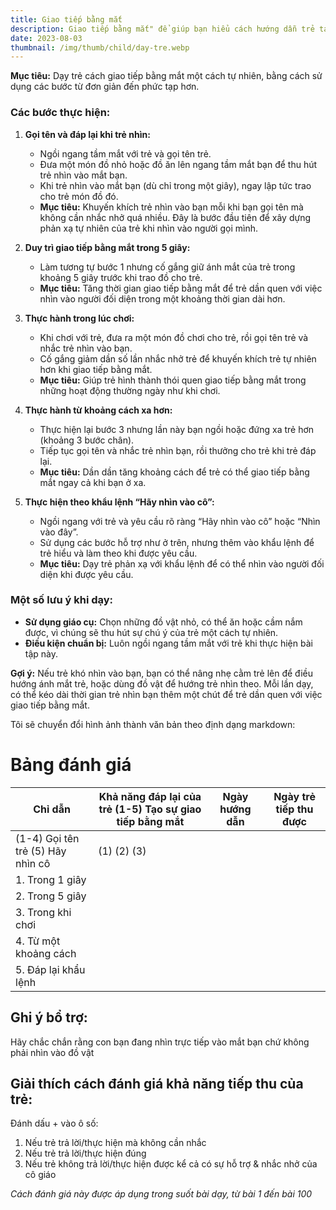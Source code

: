 ```yaml
---
title: Giao tiếp bằng mắt
description: Giao tiếp bằng mắt" để giúp bạn hiểu cách hướng dẫn trẻ tạo sự giao tiếp bằng mắt
date: 2023-08-03
thumbnail: /img/thumb/child/day-tre.webp
---
```


**Mục tiêu:** Dạy trẻ cách giao tiếp bằng mắt một cách tự nhiên, bằng cách sử dụng các bước từ đơn giản đến phức tạp hơn.

### Các bước thực hiện:

1. **Gọi tên và đáp lại khi trẻ nhìn:**
   - Ngồi ngang tầm mắt với trẻ và gọi tên trẻ.
   - Đưa một món đồ nhỏ hoặc đồ ăn lên ngang tầm mắt bạn để thu hút trẻ nhìn vào mắt bạn.
   - Khi trẻ nhìn vào mắt bạn (dù chỉ trong một giây), ngay lập tức trao cho trẻ món đồ đó.
   - **Mục tiêu:** Khuyến khích trẻ nhìn vào bạn mỗi khi bạn gọi tên mà không cần nhắc nhở quá nhiều. Đây là bước đầu tiên để xây dựng phản xạ tự nhiên của trẻ khi nhìn vào người gọi mình.

2. **Duy trì giao tiếp bằng mắt trong 5 giây:**
   - Làm tương tự bước 1 nhưng cố gắng giữ ánh mắt của trẻ trong khoảng 5 giây trước khi trao đồ cho trẻ.
   - **Mục tiêu:** Tăng thời gian giao tiếp bằng mắt để trẻ dần quen với việc nhìn vào người đối diện trong một khoảng thời gian dài hơn.

3. **Thực hành trong lúc chơi:**
   - Khi chơi với trẻ, đưa ra một món đồ chơi cho trẻ, rồi gọi tên trẻ và nhắc trẻ nhìn vào bạn.
   - Cố gắng giảm dần số lần nhắc nhở trẻ để khuyến khích trẻ tự nhiên hơn khi giao tiếp bằng mắt.
   - **Mục tiêu:** Giúp trẻ hình thành thói quen giao tiếp bằng mắt trong những hoạt động thường ngày như khi chơi.

4. **Thực hành từ khoảng cách xa hơn:**
   - Thực hiện lại bước 3 nhưng lần này bạn ngồi hoặc đứng xa trẻ hơn (khoảng 3 bước chân).
   - Tiếp tục gọi tên và nhắc trẻ nhìn bạn, rồi thưởng cho trẻ khi trẻ đáp lại.
   - **Mục tiêu:** Dần dần tăng khoảng cách để trẻ có thể giao tiếp bằng mắt ngay cả khi bạn ở xa.

5. **Thực hiện theo khẩu lệnh “Hãy nhìn vào cô”:**
   - Ngồi ngang với trẻ và yêu cầu rõ ràng “Hãy nhìn vào cô” hoặc “Nhìn vào đây”.
   - Sử dụng các bước hỗ trợ như ở trên, nhưng thêm vào khẩu lệnh để trẻ hiểu và làm theo khi được yêu cầu.
   - **Mục tiêu:** Dạy trẻ phản xạ với khẩu lệnh để có thể nhìn vào người đối diện khi được yêu cầu.

### **Một số lưu ý khi dạy:**

- **Sử dụng giáo cụ:** Chọn những đồ vật nhỏ, có thể ăn hoặc cầm nắm được, vì chúng sẽ thu hút sự chú ý của trẻ một cách tự nhiên.
- **Điều kiện chuẩn bị:** Luôn ngồi ngang tầm mắt với trẻ khi thực hiện bài tập này.
  
**Gợi ý:** Nếu trẻ khó nhìn vào bạn, bạn có thể nâng nhẹ cằm trẻ lên để điều hướng ánh mắt trẻ, hoặc dùng đồ vật để hướng trẻ nhìn theo. Mỗi lần dạy, có thể kéo dài thời gian trẻ nhìn bạn thêm một chút để trẻ dần quen với việc giao tiếp bằng mắt.

Tôi sẽ chuyển đổi hình ảnh thành văn bản theo định dạng markdown:

# Bảng đánh giá 

| Chỉ dẫn | Khả năng đáp lại của trẻ (1-5) Tạo sự giao tiếp bằng mắt | Ngày hướng dẫn | Ngày trẻ tiếp thu được |
|---------|--------------------------------------------------------|----------------|----------------------|
| (1-4) Gọi tên trẻ (5) Hãy nhìn cô | (1) (2) (3) | | |
| 1. Trong 1 giây | | | |
| 2. Trong 5 giây | | | |
| 3. Trong khi chơi | | | |
| 4. Từ một khoảng cách | | | |
| 5. Đáp lại khẩu lệnh | | | |

## Ghi ý bổ trợ:
Hãy chắc chắn rằng con bạn đang nhìn trực tiếp vào mắt bạn chứ không phải nhìn vào đồ vật

## Giải thích cách đánh giá khả năng tiếp thu của trẻ:
Đánh dấu + vào ô số:
1. Nếu trẻ trả lời/thực hiện mà không cần nhắc
2. Nếu trẻ trả lời/thực hiện đúng  
3. Nếu trẻ không trả lời/thực hiện được kể cả có sự hỗ trợ & nhắc nhở của cô giáo

*Cách đánh giá này được áp dụng trong suốt bài dạy, từ bài 1 đến bài 100*

